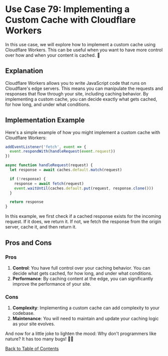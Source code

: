 # Use Case 79: Implementing a Custom Cache with Cloudflare Workers

In this use case, we will explore how to implement a custom cache using Cloudflare Workers. This can be useful when you want to have more control over how and when your content is cached. 🧐

## Explanation

Cloudflare Workers allows you to write JavaScript code that runs on Cloudflare's edge servers. This means you can manipulate the requests and responses that flow through your site, including caching behavior. By implementing a custom cache, you can decide exactly what gets cached, for how long, and under what conditions. 

## Implementation Example

Here's a simple example of how you might implement a custom cache with Cloudflare Workers:

```javascript
addEventListener('fetch', event => {
  event.respondWith(handleRequest(event.request))
})

async function handleRequest(request) {
  let response = await caches.default.match(request)

  if (!response) {
    response = await fetch(request)
    event.waitUntil(caches.default.put(request, response.clone()))
  }

  return response
}
```

In this example, we first check if a cached response exists for the incoming request. If it does, we return it. If not, we fetch the response from the origin server, cache it, and then return it.

## Pros and Cons

### Pros

1. **Control**: You have full control over your caching behavior. You can decide what gets cached, for how long, and under what conditions.
2. **Performance**: By caching content at the edge, you can significantly improve the performance of your site.

### Cons

1. **Complexity**: Implementing a custom cache can add complexity to your codebase.
2. **Maintenance**: You will need to maintain and update your caching logic as your site evolves.

And now for a little joke to lighten the mood: Why don't programmers like nature? It has too many bugs! 🐛😂

[Back to Table of Contents](../table_of_contents.md)